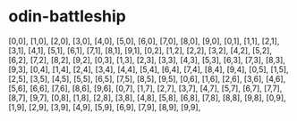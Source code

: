 # odin-battleship

[0,0], [1,0], [2,0], [3,0], [4,0], [5,0], [6,0], [7,0], [8,0], [9,0],
[0,1], [1,1], [2,1], [3,1], [4,1], [5,1], [6,1], [7,1], [8,1], [9,1],
[0,2], [1,2], [2,2], [3,2], [4,2], [5,2], [6,2], [7,2], [8,2], [9,2],
[0,3], [1,3], [2,3], [3,3], [4,3], [5,3], [6,3], [7,3], [8,3], [9,3],
[0,4], [1,4], [2,4], [3,4], [4,4], [5,4], [6,4], [7,4], [8,4], [9,4],
[0,5], [1,5], [2,5], [3,5], [4,5], [5,5], [6,5], [7,5], [8,5], [9,5],
[0,6], [1,6], [2,6], [3,6], [4,6], [5,6], [6,6], [7,6], [8,6], [9,6],
[0,7], [1,7], [2,7], [3,7], [4,7], [5,7], [6,7], [7,7], [8,7], [9,7],
[0,8], [1,8], [2,8], [3,8], [4,8], [5,8], [6,8], [7,8], [8,8], [9,8],
[0,9], [1,9], [2,9], [3,9], [4,9], [5,9], [6,9], [7,9], [8,9], [9,9],
